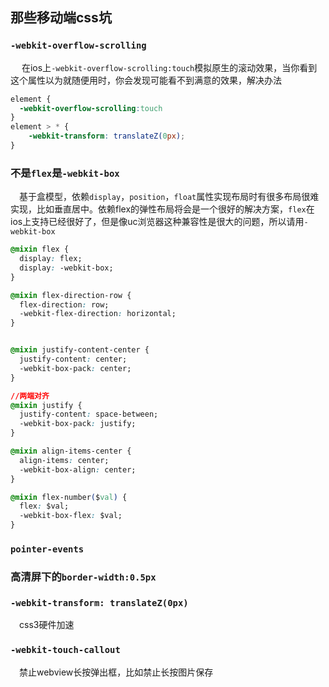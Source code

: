 ## 那些移动端css坑

### `-webkit-overflow-scrolling`  
&emsp; 在ios上`-webkit-overflow-scrolling:touch`模拟原生的滚动效果，当你看到这个属性以为就随便用时，你会发现可能看不到满意的效果，解决办法
```css
element {
  -webkit-overflow-scrolling:touch
}
element > * {
    -webkit-transform: translateZ(0px);
}
```  
### 不是`flex`是`-webkit-box` 
&emsp;基于盒模型，依赖`display`，`position`，`float`属性实现布局时有很多布局很难实现，比如垂直居中。依赖flex的弹性布局将会是一个很好的解决方案，`flex`在ios上支持已经很好了，但是像uc浏览器这种兼容性是很大的问题，所以请用`-webkit-box`
```css
@mixin flex {
  display: flex;
  display: -webkit-box;
}

@mixin flex-direction-row {
  flex-direction: row;
  -webkit-flex-direction: horizontal;
}


@mixin justify-content-center {
  justify-content: center;
  -webkit-box-pack: center;
}

//两端对齐
@mixin justify {
  justify-content: space-between;
  -webkit-box-pack: justify;
}

@mixin align-items-center {
  align-items: center;
  -webkit-box-align: center;
}

@mixin flex-number($val) {
  flex: $val;
  -webkit-box-flex: $val;
}
```

### `pointer-events`

### 高清屏下的`border-width:0.5px` 

### `-webkit-transform: translateZ(0px)` 
&emsp;css3硬件加速

### `-webkit-touch-callout` 
&emsp;禁止webview长按弹出框，比如禁止长按图片保存
 



   